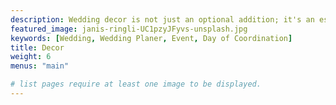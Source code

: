 ```yaml
---
description: Wedding decor is not just an optional addition; it's an essential element that sets the tone and ambiance for the entire celebration. It's the visual language that speaks volumes about the couple's personality, style, and the love they share. From the moment guests arrive, they're immersed in the carefully curated atmosphere that the decor creates. Every detail, from the floral arrangements to the lighting, plays a crucial role in transforming the venue into a space that feels uniquely yours. Whether you envision a romantic garden affair, a rustic barn celebration, or a modern chic soirée, the decor brings your vision to life. Beyond aesthetics, wedding decor also serves practical purposes, such as guiding guests, defining spaces, and enhancing the overall guest experience. From signage directing guests to their seats to creatively designed photo backdrops, every element serves a purpose while adding to the overall beauty of the event. Moreover, wedding decor has the power to evoke emotions and create lasting memories. The sight of beautifully adorned tables, the scent of fresh flowers, and the soft glow of candlelight all contribute to the magical atmosphere that envelops everyone present. In essence, wedding decor is more than just embellishments; it's an expression of love, a reflection of your story, and an essential component that transforms your wedding day into a truly unforgettable experience. Follow me https://www.facebook.com/MassielIdeas/
featured_image: janis-ringli-UC1pzyJFyvs-unsplash.jpg
keywords: [Wedding, Wedding Planer, Event, Day of Coordination]
title: Decor
weight: 6
menus: "main"

# list pages require at least one image to be displayed.
---
```

